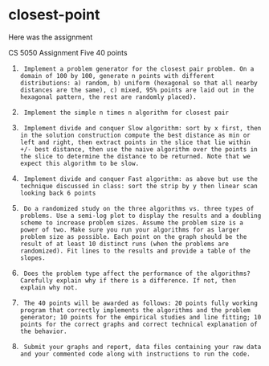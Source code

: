 closest-point
=============

Here was the assignment

CS 5050 Assignment Five 40 points

1)      Implement a problem generator for the closest pair problem. On a domain of 100 by 100, generate n points with different distributions: a) random, b) uniform (hexagonal so that all nearby distances are the same), c) mixed, 95% points are laid out in the hexagonal pattern, the rest are randomly placed).

2)      Implement the simple n times n algorithm for closest pair

3)      Implement divide and conquer Slow algorithm: sort by x first, then in the solution construction compute the best distance as min or left and right, then extract points in the slice that lie within +/- best distance, then use the naive algorithm over the points in the slice to determine the distance to be returned. Note that we expect this algorithm to be slow.

4)      Implement divide and conquer Fast algorithm: as above but use the technique discussed in class: sort the strip by y then linear scan looking back 6 points

5)      Do a randomized study on the three algorithms vs. three types of problems. Use a semi-log plot to display the results and a doubling scheme to increase problem sizes. Assume the problem size is a power of two. Make sure you run your algorithms for as larger problem size as possible. Each point on the graph should be the result of at least 10 distinct runs (when the problems are randomized). Fit lines to the results and provide a table of the slopes.

6)      Does the problem type affect the performance of the algorithms? Carefully explain why if there is a difference. If not, then explain why not.

7)      The 40 points will be awarded as follows: 20 points fully working program that correctly implements the algorithms and the problem generator; 10 points for the empirical studies and line fitting; 10 points for the correct graphs and correct technical explanation of the behavior.

8)      Submit your graphs and report, data files containing your raw data and your commented code along with instructions to run the code.
